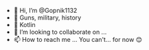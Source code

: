 - 👋 Hi, I’m @Gopnik1132
- 👀 Guns, military, history
- 🌱 Kotlin
- 💞️ I’m looking to collaborate on ...
- 📫 How to reach me ... You can't... for now 😊

<!---
Gopnik1132/Gopnik1132 is a ✨ special ✨ repository because its `README.md` (this file) appears on your GitHub profile.
You can click the Preview link to take a look at your changes.
--->
